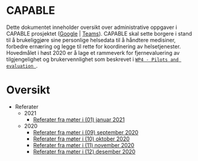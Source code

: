 # CAPABLE 

Dette dokumentet inneholder oversikt over administrative oppgaver i CAPABLE prosjektet ([Google](https://drive.google.com/drive/folders/0B4C3qM2xJ3LsekRhaThIUUw5dVE) | [Teams](https://uio.sharepoint.com/sites/CAPABLE)).
CAPABLE skal sette borgere i stand til å brukeliggjøre sine personlige helsedata til å håndtere medisiner, forbedre ernæring og legge til rette for koordinering av helsetjenester.
Hovedmålet i høst 2020 er å lage et rammeverk for fjernevaluering av tilgjengelighet og brukervennlighet som beskrevet i [`WP4 - Pilots and evaluation
`](https://drive.google.com/file/d/0B4C3qM2xJ3LsS0d2Q1g4TWt4QVE/view?usp=sharing).

# Oversikt

* Referater
   * 2021
      * [Referater fra møter i (01) januar 2021](./referater/2021/2021-01_MOTER.md) 
   * 2020
      * [Referater fra møter i (09) september 2020](./referater/2020/2020-09_MOTER.md)
      * [Referater fra møter i (10) oktober 2020](./referater/2020/2020-10_MOTER.md)
      * [Referater fra møter i (11) november 2020](./referater/2020/2020-11_MOTER.md)
      * [Referater fra møter i (12) desember 2020](./referater/2020/2020-12_MOTER.md)
